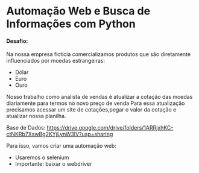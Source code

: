 # Automação Web e Busca de Informações com Python

#### Desafio: 

Na nossa empresa fictícia comercializamos produtos que são diretamente influenciados por moedas estrangeiras:

- Dólar
- Euro
- Ouro

Nosso trabalho como analista de vendas é atualizar a cotação das moedas diariamente para termos no novo preço de venda
Para essa atualização precisamos acessar um site de cotações,pegar o valor da cotação e atualizar nossa planilha.

Base de Dados: https://drive.google.com/drive/folders/1ARRjxhKC-ctNKRb7XswBg2KYjLynW3lV?usp=sharing

Para isso, vamos criar uma automação web:

- Usaremos o selenium
- Importante: baixar o webdriver
